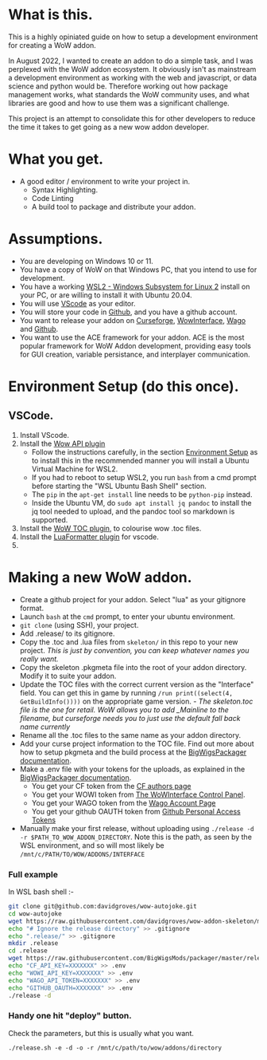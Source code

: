 # What is this.

This is a highly opiniated guide on how to setup a development environment for creating a WoW addon.

In August 2022, I wanted to create an addon to do a simple task, and I was perplexed with the WoW addon ecosystem. It obviously isn't as mainstream a development environment as working with the web and javascript, or data science and python would be. Therefore working out how package management works, what standards the WoW community uses, and what libraries are good and how to use them was a significant challenge.

This project is an attempt to consolidate this for other developers to reduce the time it takes to get going as a new wow addon developer.

# What you get.

- A good editor / environment to write your project in.
    - Syntax Highlighting.
    - Code Linting
    - A build tool to package and distribute your addon.

# Assumptions.

- You are developing on Windows 10 or 11.
- You have a copy of WoW on that Windows PC, that you intend to use for development.
- You have a working [WSL2 - Windows Subsystem for Linux 2](https://docs.microsoft.com/en-us/windows/wsl/install) install on your PC, or are willing to install it with Ubuntu 20.04.
- You will use [VScode](https://code.visualstudio.com/) as your editor.
- You will store your code in [Github](https://github.com/), and you have a github account.
- You want to release your addon on [Curseforge](https://curseforge.com/), [WowInterface](https://wowinterface.com/addons.php), [Wago](https://wago.io/) and [Github](https://github.com/).
- You want to use the ACE framework for your addon. ACE is the most popular framework for WoW Addon development, providing easy tools for GUI creation, variable persistance, and interplayer communication.


# Environment Setup (do this once).

## VSCode.

1. Install VScode.
2. Install the [Wow API plugin](https://marketplace.visualstudio.com/items?itemName=ketho.wow-api)
    - Follow the instructions carefully, in the section [Environment Setup](https://marketplace.visualstudio.com/items?itemName=ketho.wow-api) as to install this in the recommended manner you will install a Ubuntu Virtual Machine for WSL2.
    - If you had to reboot to setup WSL2, you run `bash` from a cmd prompt before starting the "WSL Ubuntu Bash Shell" section.
    - The `pip` in the `apt-get install` line needs to be `python-pip` instead.
    - Inside the Ubuntu VM, do `sudo apt install jq pandoc` to install the jq tool needed to upload, and the pandoc tool so markdown is supported.
3. Install the [WoW TOC plugin](https://marketplace.visualstudio.com/items?itemName=stanzilla.vscode-wow-toc), to colourise wow .toc files.
4. Install the [LuaFormatter plugin](https://marketplace.visualstudio.com/items?itemName=Koihik.vscode-lua-format) for vscode.
5. 


# Making a new WoW addon.

- Create a github project for your addon. Select "lua" as your gitignore format.
- Launch `bash` at the `cmd` prompt, to enter your ubuntu environment.
- `git clone` (using SSH), your project.
- Add .release/ to its gitignore.
- Copy the .toc and .lua files from `skeleton/` in this repo to your new project.
    _This is just by convention, you can keep whatever names you really want._
- Copy the skeleton .pkgmeta file into the root of your addon directory. Modify it to suite your addon.
- Update the TOC files with the correct current version as the "Interface" field. You can get this in game by running `/run print((select(4, GetBuildInfo())))` on the appropriate game version.
        - _The skeleton.toc file is the one for retail. WoW allows you to add \_Mainline to the filename, but curseforge needs you to just use the default fall back name currently_
- Rename all the .toc files to the same name as your addon directory.
- Add your curse project information to the TOC file. Find out more about how to setup pkgmeta and the build process at the [BigWigsPackager documentation](https://github.com/BigWigsMods/packager#customizing-the-build).
- Make a .env file with your tokens for the uploads, as explained in the [BigWigsPackager documentation](https://github.com/BigWigsMods/packager#uploading).
    - You get your CF token from the [CF authors page](https://authors.curseforge.com/account/api-tokens)
    - You get your WOWI token from [The WoWInterface Control Panel](https://www.wowinterface.com/downloads/filecpl.php?action=apitokens).
    - You get your WAGO token from the [Wago Account Page](https://addons.wago.io/account/apikeys)
    - You get your github OAUTH token from [Github Personal Access Tokens](https://docs.github.com/en/authentication/keeping-your-account-and-data-secure/creating-a-personal-access-token)
- Manually make your first release, without uploading using `./release -d -r $PATH_TO_WOW_ADDON_DIRECTORY`. Note this is the path, as seen by the WSL environment, and so will most likely be `/mnt/c/PATH/TO/WOW/ADDONS/INTERFACE`


### Full example

In WSL bash shell :-

```bash
git clone git@github.com:davidgroves/wow-autojoke.git
cd wow-autojoke
wget https://raw.githubusercontent.com/davidgroves/wow-addon-skeleton/main/.pkgmeta
echo "# Ignore the release directory" >> .gitignore
echo ".release/" >> .gitignore
mkdir .release
cd .release
wget https://raw.githubusercontent.com/BigWigsMods/packager/master/release.sh
echo "CF_API_KEY=XXXXXXX" >> .env
echo "WOWI_API_KEY=XXXXXXX" >> .env
echo "WAGO_API_TOKEN=XXXXXXX" >> .env
echo "GITHUB_OAUTH=XXXXXXX" >> .env
./release -d
```

### Handy one hit "deploy" button.

Check the parameters, but this is usually what you want.

```
./release.sh -e -d -o -r /mnt/c/path/to/wow/addons/directory
```
